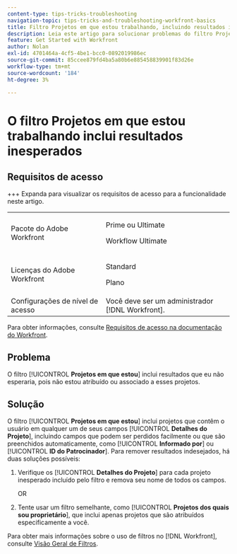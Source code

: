 ```yaml
---
content-type: tips-tricks-troubleshooting
navigation-topic: tips-tricks-and-troubleshooting-workfront-basics
title: Filtro Projetos em que estou trabalhando, incluindo resultados inesperados
description: Leia este artigo para solucionar problemas do filtro Projetos em que estou trabalhando, incluindo resultados inesperados.
feature: Get Started with Workfront
author: Nolan
exl-id: 4701464a-4cf5-4be1-bcc0-0892019986ec
source-git-commit: 85ccee879fd4ba5a80b6e885458839901f83d26e
workflow-type: tm+mt
source-wordcount: '184'
ht-degree: 3%

---
```


# O filtro Projetos em que estou trabalhando inclui resultados inesperados

## Requisitos de acesso

+++ Expanda para visualizar os requisitos de acesso para a funcionalidade neste artigo.

<table>
  <tr>
   <td>Pacote do Adobe Workfront
   </td>
   <td> <p>Prime ou Ultimate</p>
    <p>Workflow Ultimate</p>
   </td>
  </tr>
  <tr>
   <td>Licenças do Adobe Workfront
   </td>
   <td><p>Standard</p>
   <p>Plano</p>
   </td>
  </tr>
   <tr>
   <td>Configurações de nível de acesso
   </td>
   <td>Você deve ser um administrador [!DNL Workfront].
   </td>
  </tr>
</table>

Para obter informações, consulte [Requisitos de acesso na documentação do Workfront](/help/quicksilver/administration-and-setup/add-users/access-levels-and-object-permissions/access-level-requirements-in-documentation.md).



## Problema

O filtro [!UICONTROL **Projetos em que estou**] inclui resultados que eu não esperaria, pois não estou atribuído ou associado a esses projetos.

## Solução

O filtro [!UICONTROL **Projetos em que estou**] inclui projetos que contêm o usuário em qualquer um de seus campos [!UICONTROL **Detalhes do Projeto**], incluindo campos que podem ser perdidos facilmente ou que são preenchidos automaticamente, como [!UICONTROL **Informado por**] ou [!UICONTROL **ID do Patrocinador**]. Para remover resultados indesejados, há duas soluções possíveis:

1. Verifique os [!UICONTROL **Detalhes do Projeto**] para cada projeto inesperado incluído pelo filtro e remova seu nome de todos os campos.

   OR

1. Tente usar um filtro semelhante, como [!UICONTROL **Projetos dos quais sou proprietário**], que inclui apenas projetos que são atribuídos especificamente a você.

Para obter mais informações sobre o uso de filtros no [!DNL Workfront], consulte [Visão Geral de Filtros](/help/quicksilver/reports-and-dashboards/reports/reporting-elements/filters-overview.md).
